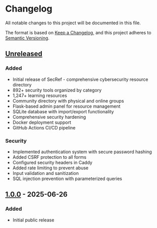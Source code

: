 # Changelog

All notable changes to this project will be documented in this file.

The format is based on [Keep a Changelog](https://keepachangelog.com/en/1.0.0/),
and this project adheres to [Semantic Versioning](https://semver.org/spec/v2.0.0.html).

## [Unreleased]

### Added
- Initial release of SecRef - comprehensive cybersecurity resource directory
- 892+ security tools organized by category
- 1,247+ learning resources
- Community directory with physical and online groups
- Flask-based admin panel for resource management
- SQLite database with import/export functionality
- Comprehensive security hardening
- Docker deployment support
- GitHub Actions CI/CD pipeline

### Security
- Implemented authentication system with secure password hashing
- Added CSRF protection to all forms
- Configured security headers in Caddy
- Added rate limiting to prevent abuse
- Input validation and sanitization
- SQL injection prevention with parameterized queries

## [1.0.0] - 2025-06-26

### Added
- Initial public release

[Unreleased]: https://github.com/dcbokonon/secref/compare/v1.0.0...HEAD
[1.0.0]: https://github.com/dcbokonon/secref/releases/tag/v1.0.0